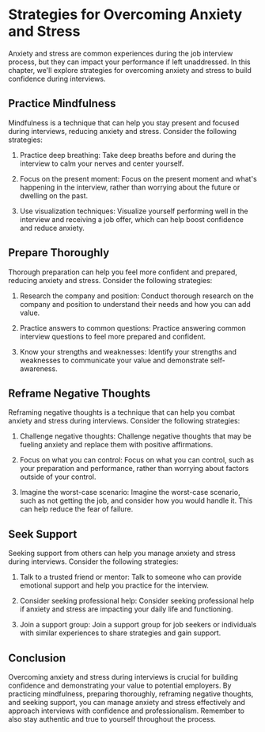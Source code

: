 Strategies for Overcoming Anxiety and Stress
====================================================================================================

Anxiety and stress are common experiences during the job interview process, but they can impact your performance if left unaddressed. In this chapter, we'll explore strategies for overcoming anxiety and stress to build confidence during interviews.

Practice Mindfulness
--------------------

Mindfulness is a technique that can help you stay present and focused during interviews, reducing anxiety and stress. Consider the following strategies:

1. Practice deep breathing: Take deep breaths before and during the interview to calm your nerves and center yourself.

2. Focus on the present moment: Focus on the present moment and what's happening in the interview, rather than worrying about the future or dwelling on the past.

3. Use visualization techniques: Visualize yourself performing well in the interview and receiving a job offer, which can help boost confidence and reduce anxiety.

Prepare Thoroughly
------------------

Thorough preparation can help you feel more confident and prepared, reducing anxiety and stress. Consider the following strategies:

1. Research the company and position: Conduct thorough research on the company and position to understand their needs and how you can add value.

2. Practice answers to common questions: Practice answering common interview questions to feel more prepared and confident.

3. Know your strengths and weaknesses: Identify your strengths and weaknesses to communicate your value and demonstrate self-awareness.

Reframe Negative Thoughts
-------------------------

Reframing negative thoughts is a technique that can help you combat anxiety and stress during interviews. Consider the following strategies:

1. Challenge negative thoughts: Challenge negative thoughts that may be fueling anxiety and replace them with positive affirmations.

2. Focus on what you can control: Focus on what you can control, such as your preparation and performance, rather than worrying about factors outside of your control.

3. Imagine the worst-case scenario: Imagine the worst-case scenario, such as not getting the job, and consider how you would handle it. This can help reduce the fear of failure.

Seek Support
------------

Seeking support from others can help you manage anxiety and stress during interviews. Consider the following strategies:

1. Talk to a trusted friend or mentor: Talk to someone who can provide emotional support and help you practice for the interview.

2. Consider seeking professional help: Consider seeking professional help if anxiety and stress are impacting your daily life and functioning.

3. Join a support group: Join a support group for job seekers or individuals with similar experiences to share strategies and gain support.

Conclusion
----------

Overcoming anxiety and stress during interviews is crucial for building confidence and demonstrating your value to potential employers. By practicing mindfulness, preparing thoroughly, reframing negative thoughts, and seeking support, you can manage anxiety and stress effectively and approach interviews with confidence and professionalism. Remember to also stay authentic and true to yourself throughout the process.
